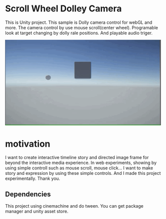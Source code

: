 # Scroll Wheel Dolley Camera
This is Unity project.
This sample is Dolly camera control for webGL and more.
The camera control by use mouse scroll(center wheel).
Programable look at target changing by dolly rale positions.
And playable audio triger.

<img src="dollyScroll.gif" alt="dolly scroll sample" title="dolly scroll sample">


# motivation
I want to create interactive timeline story and directed image frame for beyond the interactive media experience.
In web experiments, showing by using simple controll such as mouse scroll, mouse click...
I want to make story and expression by using these simple controls.
And I made this project experimentally.
Thank you.

## Dependencies 
This project using cinemachine and do tween.
You can get package manager and unity asset store.
